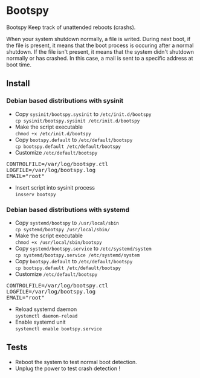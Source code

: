 # Bootspy
Bootspy Keep track of unattended reboots (crashs).

When your system shutdown normally, a file is writed. During next boot, if the
file is present, it means that the boot process is occuring after a normal
shutdown. If the file isn't present, it means that the system didn't shutdown
normally or has crashed. In this case, a mail is sent to a specific address at
boot time.

## Install
### Debian based distributions with sysinit
- Copy `sysinit/bootspy.sysinit` to `/etc/init.d/bootspy`  
`cp sysinit/bootspy.sysinit /etc/init.d/bootspy`
- Make the script executable  
`chmod +x /etc/init.d/bootspy`
- Copy `bootspy.default` to `/etc/default/bootspy`  
`cp bootspy.default /etc/default/bootspy`
- Customize `/etc/default/bootspy`  
<pre>
CONTROLFILE=/var/log/bootspy.ctl
LOGFILE=/var/log/bootspy.log
EMAIL="root"
</pre>
- Insert script into sysinit process  
`insserv bootspy`

### Debian based distributions with systemd
- Copy `systemd/bootspy` to `/usr/local/sbin`  
`cp systemd/bootspy /usr/local/sbin/`
- Make the script executable  
`chmod +x /usr/local/sbin/bootspy`
- Copy `systemd/bootspy.service` to `/etc/systemd/system`  
`cp systemd/bootspy.service /etc/systemd/system`
- Copy `bootspy.default` to `/etc/default/bootspy`  
`cp bootspy.default /etc/default/bootspy`
- Customize `/etc/default/bootspy`  
<pre>
CONTROLFILE=/var/log/bootspy.ctl
LOGFILE=/var/log/bootspy.log
EMAIL="root"
</pre>
- Reload systemd daemon  
`systemctl daemon-reload`
- Enable systemd unit  
`systemctl enable bootspy.service`

## Tests
- Reboot the system to test normal boot detection.
- Unplug the power to test crash detection !
